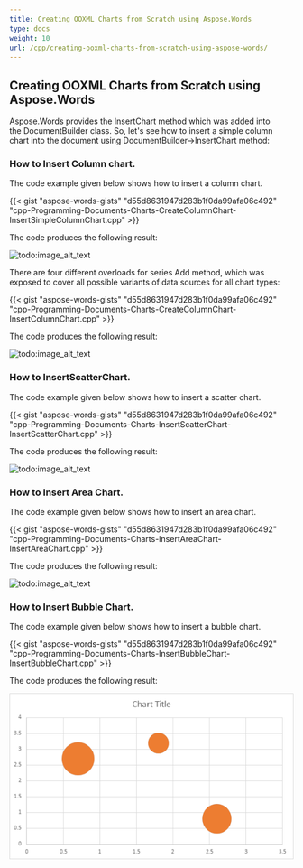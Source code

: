 ```yaml
---
title: Creating OOXML Charts from Scratch using Aspose.Words
type: docs
weight: 10
url: /cpp/creating-ooxml-charts-from-scratch-using-aspose-words/
---
```


## Creating OOXML Charts from Scratch using Aspose.Words

Aspose.Words provides the InsertChart method which was added into the DocumentBuilder class. So, let's see how to insert a simple column chart into the document using DocumentBuilder->InsertChart method:

### How to Insert Column chart.

The code example given below shows how to insert a column chart.

{{< gist "aspose-words-gists" "d55d8631947d283b1f0da99afa06c492" "cpp-Programming-Documents-Charts-CreateColumnChart-InsertSimpleColumnChart.cpp" >}}

The code produces the following result:

![todo:image_alt_text](http://i.imgur.com/nWkr86s.png)

There are four different overloads for series Add method, which was exposed to cover all possible variants of data sources for all chart types:



{{< gist "aspose-words-gists" "d55d8631947d283b1f0da99afa06c492" "cpp-Programming-Documents-Charts-CreateColumnChart-InsertColumnChart.cpp" >}}



The code produces the following result:

![todo:image_alt_text](http://i.imgur.com/U7ylb6t.png)


### How to InsertScatterChart.

The code example given below shows how to insert a scatter chart.

{{< gist "aspose-words-gists" "d55d8631947d283b1f0da99afa06c492" "cpp-Programming-Documents-Charts-InsertScatterChart-InsertScatterChart.cpp" >}}

The code produces the following result:

![todo:image_alt_text](http://i.imgur.com/35LAqIe.png)


### How to Insert Area Chart.

The code example given below shows how to insert an area chart.

{{< gist "aspose-words-gists" "d55d8631947d283b1f0da99afa06c492" "cpp-Programming-Documents-Charts-InsertAreaChart-InsertAreaChart.cpp" >}}

The code produces the following result:

![todo:image_alt_text](http://i.imgur.com/wUxVamC.png)


### How to Insert Bubble Chart.

The code example given below shows how to insert a bubble chart.

{{< gist "aspose-words-gists" "d55d8631947d283b1f0da99afa06c492" "cpp-Programming-Documents-Charts-InsertBubbleChart-InsertBubbleChart.cpp" >}}

The code produces the following result:

![todo:image_alt_text](creating-ooxml-charts-from-scratch-using-aspose-words_1.png)





